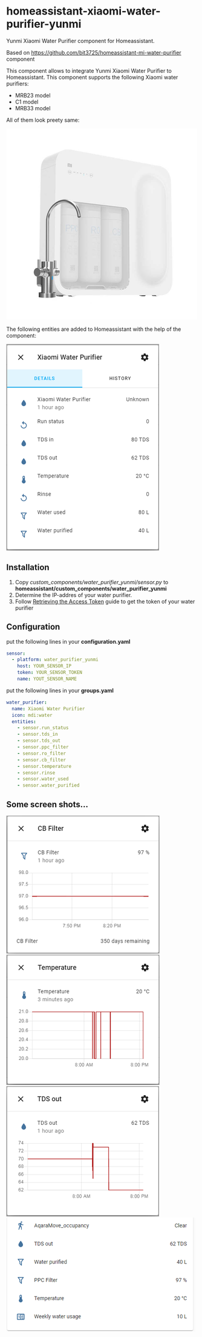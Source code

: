 # homeassistant-xiaomi-water-purifier-yunmi
Yunmi Xiaomi Water Purifier component for Homeassistant.

Based on https://github.com/bit3725/homeassistant-mi-water-purifier component

This component allows to integrate Yunmi Xiaomi Water Purifier to Homeassistant. This component supports the following Xiaomi water purifiers:

- MRB23 model
- C1 model
- MRB33 model

All of them look preety same:

![Screenshot1](https://github.com/dollop80/homeassistant-xiaomi-water-purifier-yunmi/blob/master/images/Xiaomi-C1-MRB33.jpg?raw=true)

The following entities are added to Homeassistant with the help of the component:

![Screenshot1](https://github.com/dollop80/homeassistant-xiaomi-water-purifier-yunmi/blob/master/images/screen1.PNG?raw=true)

## Installation
1. Copy *custom_components/water_purifier_yunmi/sensor.py* to **homeassistant/custom_components/water_purifier_yunmi**
2. Determine the IP-addres of your water purifier.
3. Follow [Retrieving the Access Token](https://home-assistant.io/components/vacuum.xiaomi_miio/#retrieving-the-access-token) guide to get the token of your water purifier

## Configuration
put the following lines in your **configuration.yaml**
```yaml
sensor:
  - platform: water_purifier_yunmi
    host: YOUR_SENSOR_IP
    token: YOUR_SENSOR_TOKEN
    name: YOUT_SENSOR_NAME
```

put the following lines in your **groups.yaml**
```yaml
water_purifier:
  name: Xiaomi Water Purifier
  icon: mdi:water
  entities:
    - sensor.run_status
    - sensor.tds_in
    - sensor.tds_out
    - sensor.ppc_filter
    - sensor.ro_filter
    - sensor.cb_filter
    - sensor.temperature
    - sensor.rinse
    - sensor.water_used
    - sensor.water_purified
```

## Some screen shots...

![Screenshot2](https://github.com/dollop80/homeassistant-xiaomi-water-purifier-yunmi/blob/master/images/screen2.PNG?raw=true)
![Screenshot3](https://github.com/dollop80/homeassistant-xiaomi-water-purifier-yunmi/blob/master/images/screen3.PNG?raw=true)
![Screenshot4](https://github.com/dollop80/homeassistant-xiaomi-water-purifier-yunmi/blob/master/images/screen4.PNG?raw=true)
![Screenshot5](https://github.com/dollop80/homeassistant-xiaomi-water-purifier-yunmi/blob/master/images/screen5.PNG?raw=true)